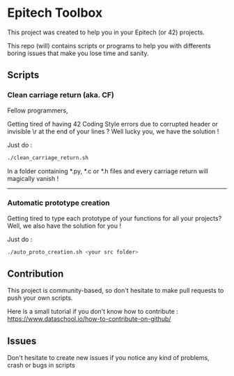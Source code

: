 # Epitech Toolbox

This project was created to help you in your Epitech (or 42) projects.

This repo (will) contains scripts or programs to help you with differents boring issues that make you lose time and sanity.

## Scripts
### Clean carriage return (aka. CF)

Fellow programmers, 

Getting tired of having 42 Coding Style errors due to corrupted header or invisible \r at the end of your lines ?
Well lucky you, we have the solution !

Just do :
```bash
./clean_carriage_return.sh 
```
In a folder containing *.py, *.c or *.h files and every carriage return will magically vanish !

---

### Automatic prototype creation

 Getting tired to type each prototype of your functions for all your projects?              
 Well, we also have the solution for you !

Just do :
```bash
./auto_proto_creation.sh <your src folder>
```

## Contribution


This project is community-based, so don't hesitate to make pull requests to push your own scripts. 

Here is a small tutorial if you don't know how to contribute : https://www.dataschool.io/how-to-contribute-on-github/

## Issues

Don't hesitate to create new issues if you notice any kind of problems, crash or bugs in scripts 
